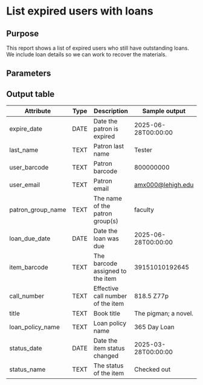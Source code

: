 # List expired users with loans

## Purpose
This report shows a list of expired users who still have outstanding loans.  We include loan details so we can work to recover the materials.

## Parameters

## Output table

| Attribute | Type | Description | Sample output |
| --- | --- | --- | --- |
| expire_date| DATE| Date the patron is expired | 2025-06-28T00:00:00 |
| last_name | TEXT| Patron last name | Tester|
| user_barcode | TEXT | Patron barcode | 800000000 |
| user_email | TEXT | Patron email | amx000@lehigh.edu |
| patron_group_name | TEXT | The name of the patron group(s) | faculty |
| loan_due_date |DATE| Date the loan was due| 2025-06-28T00:00:00 |
| item_barcode| TEXT| The barcode assigned to the item | 39151010192645 |
| call_number|TEXT|Effective call number of the item|818.5 Z77p |
| title | TEXT | Book title | The pigman; a novel.|
| loan_policy_name |TEXT| Loan policy name|365 Day Loan|
| status_date | DATE | Date the item status changed | 2025-03-28T00:00:00|
| status_name | TEXT | The status of the item | Checked out |
